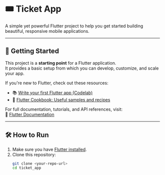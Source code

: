 # 🎟️ Ticket App

A simple yet powerful Flutter project to help you get started building beautiful, responsive mobile applications.

---

## 🚀 Getting Started

This project is a **starting point** for a Flutter application.  
It provides a basic setup from which you can develop, customize, and scale your app.

If you're new to Flutter, check out these resources:

- 📚 [Write your first Flutter app (Codelab)](https://docs.flutter.dev/get-started/codelab)  
- 🍳 [Flutter Cookbook: Useful samples and recipes](https://docs.flutter.dev/cookbook)

For full documentation, tutorials, and API references, visit:  
🔗 [Flutter Documentation](https://docs.flutter.dev/)

---

## 🛠️ How to Run

1. Make sure you have [Flutter installed](https://docs.flutter.dev/get-started/install).
2. Clone this repository:
   ```bash
   git clone <your-repo-url>
   cd ticket_app
